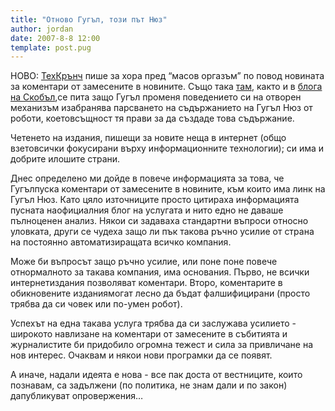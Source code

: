 ```yaml
---
title: "Отново Гугъл, този път Нюз"
author: jordan
date: 2007-8-8 12:00
template: post.pug
---
```


НОВО:
[ТехКрънч](http://www.techcrunch.com/2007/08/08/google-news-announces-limited-comments-everyone-needs-to-calm-down/ "TechCrunch")
пише за хора пред “масов оргазъм” по повод новината за коментари от
замесените в новините. Също така
[там](http://www.techcrunch.com/2007/08/08/google-news-hypocrisy-walled-off-content/),
както и в [блога на
Скобъл](http://scobleizer.com/2007/08/08/why-google-is-walling-off-its-news-garden/ "Robert Scoble"),се
пита защо Гугъл променя поведението си на отворен механизъм изабранява
парсването на съдържанието на Гугъл Нюз от роботи, коетовсъщност тя
прави за да създаде това съдържание.

Четенето на издания, пишещи за новите неща в интернет (общо взетовсички
фокусирани върху информационните технологии); си има и добрите илошите
страни.

Днес определено ми дойде в повече информацията за това, че Гугълпуска
коментари от замесените в новините, към които има линк на Гугъл Нюз. Като
цяло източниците просто цитираха информацията пусната наофициалния блог
на услугата и нито едно не даваше пълноценен анализ. Някои си задаваха
стандартни въпроси относно уловката, други се чудеха защо ли пък такова
ръчно усилие от страна на постоянно автоматизиращата всичко компания.

Може би въпросът защо ръчно усилие, или поне поне повече отнормалното за
такава компания, има основания. Първо, не всички интернетиздания
позволяват коментари. Второ, коментарите в обикновените изданиямогат
лесно да бъдат фалшифицирани (просто трябва да си човек или по-умен
робот).

Успехът на една такава услуга трябва да си заслужава усилието - широкото
навлизане на коментари от замесените в събитията и журналистите би
придобило огромна тежест и сила за привличане на нов интерес. Очаквам и
някои нови програмки да се появят.

А иначе, надали идеята е нова - все пак доста от вестниците,
които познавам, са задължени (по политика, не знам дали и по закон)
дапубликуват опровержения…
